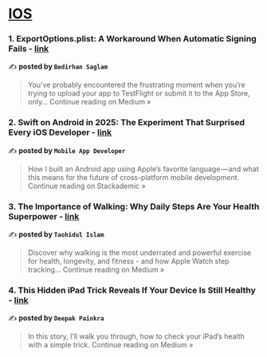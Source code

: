 
<h1><a href=https://medium.com/tag/ios/recommended target="_blank" rel="noopener noreferrer">IOS</a></h1>
<h3>1. ExportOptions.plist: A Workaround When Automatic Signing Fails - <a href="https://medium.com/@bedirhanssaglam/exportoptions-plist-a-workaround-when-automatic-signing-fails-b605ab962158?source=rss------ios-5" target="_blank" rel="noopener noreferrer">link</a></h3>

✍️ **posted by `Bedirhan Saglam`**

<blockquote>You’ve probably encountered the frustrating moment when you’re trying to upload your app to TestFlight or submit it to the App Store, only…
Continue reading on Medium »</blockquote>

<h3>2. Swift on Android in 2025: The Experiment That Surprised Every iOS Developer - <a href="https://blog.stackademic.com/swift-on-android-in-2025-the-experiment-that-surprised-every-ios-developer-a86f26ff8308?source=rss------ios-5" target="_blank" rel="noopener noreferrer">link</a></h3>

✍️ **posted by `Mobile App Developer`**

<blockquote>How I built an Android app using Apple’s favorite language — and what this means for the future of cross-platform mobile development.
Continue reading on Stackademic »</blockquote>

<h3>3. The Importance of Walking: Why Daily Steps Are Your Health Superpower - <a href="https://medium.com/@taohidulii/the-importance-of-walking-why-daily-steps-are-your-health-superpower-1cf055cd23e3?source=rss------ios-5" target="_blank" rel="noopener noreferrer">link</a></h3>

✍️ **posted by `Taohidul Islam`**

<blockquote>Discover why walking is the most underrated and powerful exercise for health, longevity, and fitness - and how Apple Watch step tracking…
Continue reading on Medium »</blockquote>

<h3>4. This Hidden iPad Trick Reveals If Your Device Is Still Healthy - <a href="https://medium.com/@todaysgamer309/this-hidden-ipad-trick-reveals-if-your-device-is-still-healthy-f9a326c19c9d?source=rss------ios-5" target="_blank" rel="noopener noreferrer">link</a></h3>

✍️ **posted by `Deepak Painkra`**

<blockquote>In this story, I’ll walk you through, how to check your iPad’s health with a simple trick.
Continue reading on Medium »</blockquote>

